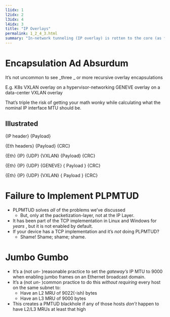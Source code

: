 ```yaml
---
l1idx: 1
l2idx: 2
l3idx: 4
l4idx: 3
title: "IP Overlays"
permalink: 1_2_4_3.html
summary: "In-network tunneling (IP overlay) is rotten to the core (as far as PMTUD goes)."
---
```


# Encapsulation Ad Absurdum

It’s not uncommon to see  _three _ or more recursive overlay encapsulations

E\.g\. K8s VXLAN overlay on a hypervisor\-networking GENEVE overlay on a data\-center VXLAN overlay

That’s triple the risk of getting your math wonky while calculating what the nominal IP interface MTU should be\.


## Illustrated

\{IP header\} \{Payload\}

\{Eth headers\} \{Payload\} \{CRC\}

\{Eth\} \{IP\} \{UDP\} \{VXLAN\} \{Payload\} \{CRC\}

\{Eth\} \{IP\} \{UDP\} \{GENEVE\} \{     Payload     \} \{CRC\}

\{Eth\}  \{IP\} \{UDP\} \{VXLAN\} \{         Payload         \} \{CRC\}


# Failure to Implement PLPMTUD

* PLPMTUD solves  _all_  of the problems we’ve discussed
  * But\, only at the packetization\-layer\, not at the IP Layer\.
* It has been part of the TCP implementation in Linux and Windows for  _years_ \, but it is not enabled by default\.
* If your device has a TCP implementation and it’s  _not_  doing PLPMTUD?
  * Shame\!  Shame; shame; shame\.


# Jumbo Gumbo

* It’s a \(not  _un\-_ \)reasonable practice to set the  _gateway’s_  IP MTU to 9000 when enabling jumbo frames on an Ethernet broadcast domain\.
* It’s a  \(not  _un\-_ \)common practice to do this  _without requiring_  every host on the same subnet to:
  * Have an L2 MRU of 9022\(\-ish\) bytes
  * Have an L3 MRU of 9000 bytes
* This creates a PMTUD blackhole if any of those hosts  _don’t_  happen to have L2/L3 MRUs at least that high
